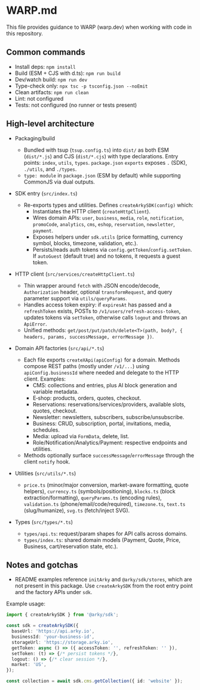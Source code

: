 # WARP.md

This file provides guidance to WARP (warp.dev) when working with code in this repository.

## Common commands

- Install deps: `npm install`
- Build (ESM + CJS with d.ts): `npm run build`
- Dev/watch build: `npm run dev`
- Type-check only: `npx tsc -p tsconfig.json --noEmit`
- Clean artifacts: `npm run clean`
- Lint: not configured
- Tests: not configured (no runner or tests present)

## High-level architecture

- Packaging/build
  - Bundled with tsup (`tsup.config.ts`) into `dist/` as both ESM (`dist/*.js`) and CJS (`dist/*.cjs`) with type declarations. Entry points: `index`, `utils`, `types`. `package.json` `exports` exposes `.` (SDK), `./utils`, and `./types`.
  - `type: module` in `package.json` (ESM by default) while supporting CommonJS via dual outputs.

- SDK entry (`src/index.ts`)
  - Re-exports types and utilities. Defines `createArkySDK(config)` which:
    - Instantiates the HTTP client (`createHttpClient`).
    - Wires domain APIs: `user`, `business`, `media`, `role`, `notification`, `promoCode`, `analytics`, `cms`, `eshop`, `reservation`, `newsletter`, `payment`.
    - Exposes helpers under `sdk.utils` (price formatting, currency symbol, blocks, timezone, validation, etc.).
    - Persists/reads auth tokens via `config.getToken`/`config.setToken`. If `autoGuest` (default true) and no tokens, it requests a guest token.

- HTTP client (`src/services/createHttpClient.ts`)
  - Thin wrapper around `fetch` with JSON encode/decode, `Authorization` header, optional `transformRequest`, and query parameter support via `utils/queryParams`.
  - Handles access token expiry: if `expiresAt` has passed and a `refreshToken` exists, POSTs to `/v1/users/refresh-access-token`, updates tokens via `setToken`, otherwise calls `logout` and throws an `ApiError`.
  - Unified methods: `get/post/put/patch/delete<T>(path, body?, { headers, params, successMessage, errorMessage })`.

- Domain API factories (`src/api/*.ts`)
  - Each file exports `createXApi(apiConfig)` for a domain. Methods compose REST paths (mostly under `/v1/...`) using `apiConfig.businessId` where needed and delegate to the HTTP client. Examples:
    - CMS: collections and entries, plus AI block generation and variable metadata.
    - E‑shop: products, orders, quotes, checkout.
    - Reservations: reservations/services/providers, available slots, quotes, checkout.
    - Newsletter: newsletters, subscribers, subscribe/unsubscribe.
    - Business: CRUD, subscription, portal, invitations, media, schedules.
    - Media: upload via `FormData`, delete, list.
    - Role/Notification/Analytics/Payment: respective endpoints and utilities.
  - Methods optionally surface `successMessage`/`errorMessage` through the client `notify` hook.

- Utilities (`src/utils/*.ts`)
  - `price.ts` (minor/major conversion, market-aware formatting, quote helpers), `currency.ts` (symbols/positioning), `blocks.ts` (block extraction/formatting), `queryParams.ts` (encoding rules), `validation.ts` (phone/email/code/required), `timezone.ts`, `text.ts` (slug/humanize), `svg.ts` (fetch/inject SVG).

- Types (`src/types/*.ts`)
  - `types/api.ts`: request/param shapes for API calls across domains.
  - `types/index.ts`: shared domain models (Payment, Quote, Price, Business, cart/reservation state, etc.).

## Notes and gotchas

- README examples reference `initArky` and `@arky/sdk/stores`, which are not present in this package. Use `createArkySDK` from the root entry point and the factory APIs under `sdk`.

Example usage:

```ts path=null start=null
import { createArkySDK } from '@arky/sdk';

const sdk = createArkySDK({
  baseUrl: 'https://api.arky.io',
  businessId: 'your-business-id',
  storageUrl: 'https://storage.arky.io',
  getToken: async () => ({ accessToken: '', refreshToken: '' }),
  setToken: (t) => {/* persist tokens */},
  logout: () => {/* clear session */},
  market: 'US',
});

const collection = await sdk.cms.getCollection({ id: 'website' });
```
